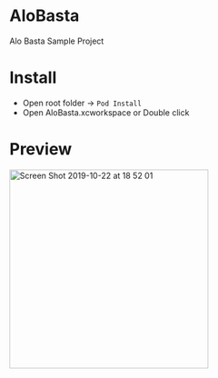 # AloBasta
Alo Basta Sample Project 

# Install
* Open root folder -> `Pod Install`
* Open AloBasta.xcworkspace or Double click

# Preview
<img width="350" alt="Screen Shot 2019-10-22 at 18 52 01" src="https://user-images.githubusercontent.com/1490342/67283027-1fdd2280-f4fd-11e9-80c8-e04f2dbb5038.png">
